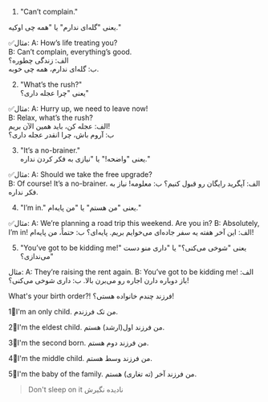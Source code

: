 1. "Can’t complain."

یعنی "گله‌ای ندارم" یا "همه چی اوکیه."

✅مثال:
A: How’s life treating you?<br>
B: Can’t complain, everything’s good.<br>
الف: زندگی چطوره؟<br>
ب: گله‌ای ندارم، همه چی خوبه.

2. "What’s the rush?"<br>
یعنی "چرا عجله داری؟"

✅مثال:
A: Hurry up, we need to leave now!<br>
B: Relax, what’s the rush?<br>
الف: عجله کن، باید همین الآن بریم!<br>
ب: آروم باش، چرا انقدر عجله داری؟

3. "It’s a no-brainer."<br>
یعنی "واضحه!" یا "نیازی به فکر کردن نداره."

✅مثال:
A: Should we take the free upgrade?<br>
B: Of course! It’s a no-brainer.
الف: آپگرید رایگان رو قبول کنیم؟
ب: معلومه! نیاز به فکر نداره.

4. "I’m in."
یعنی "من هستم" یا "من پایه‌ام."

✅مثال:
A: We’re planning a road trip this weekend. Are you in?
B: Absolutely, I’m in!
الف: این آخر هفته یه سفر جاده‌ای می‌خوایم بریم. پایه‌ای؟
ب: حتماً، من پایه‌ام!

5. "You’ve got to be kidding me!"
یعنی "شوخی می‌کنی؟" یا "داری منو دست می‌ندازی؟"

مثال:
A: They’re raising the rent again.
B: You’ve got to be kidding me!
الف: باز دوباره دارن اجاره رو می‌برن بالا.
ب: داری شوخی می‌کنی؟!

What's your birth order?!
فرزند چندم خانواده هستی؟!

1⃣I'm an only child.
من تک فرزندم.

2⃣I'm the eldest child.
من فرزند اول(ارشد) هستم.

3⃣I'm the second born.
من فرزند دوم هستم.

4⃣I'm the middle child.
من فرزند وسط هستم.

5⃣I'm the baby of the family.
من فرزند آخر (ته تغاری) هستم.




> Don't sleep on it
> نادیده نگیرش  
> 
